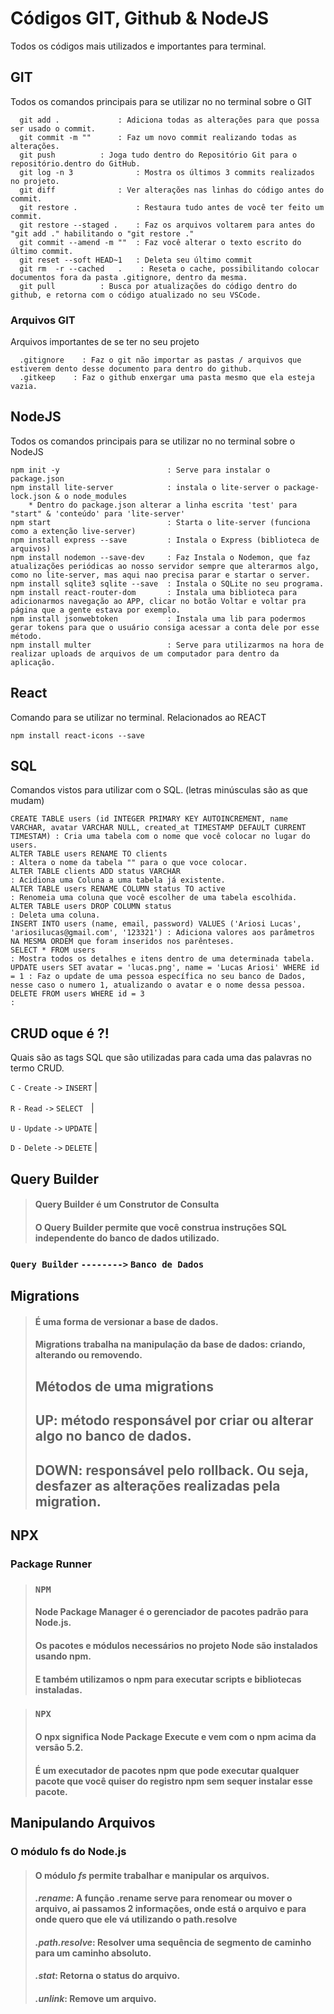 # Códigos GIT, Github & NodeJS

Todos os códigos mais utilizados e importantes para terminal.


## GIT

Todos os comandos principais para se utilizar no no terminal sobre o GIT

```
  git add . 	 	    : Adiciona todas as alterações para que possa ser usado o commit.
  git commit -m "" 	    : Faz um novo commit realizando todas as alterações.
  git push 	 	    : Joga tudo dentro do Repositório Git para o repositório.dentro do GitHub.
  git log -n 3	            : Mostra os últimos 3 commits realizados no projeto.
  git diff	            : Ver alterações nas linhas do código antes do commit.
  git restore .	            : Restaura tudo antes de você ter feito um commit.
  git restore --staged .    : Faz os arquivos voltarem para antes do "git add ." habilitando o "git restore ."
  git commit --amend -m ""  : Faz você alterar o texto escrito do último commit.
  git reset --soft HEAD~1   : Deleta seu último commit
  git rm  -r --cached	.    : Reseta o cache, possibilitando colocar documentos fora da pasta .gitignore, dentro da mesma.
  git pull		    : Busca por atualizações do código dentro do github, e retorna com o código atualizado no seu VSCode.
```


### Arquivos GIT

Arquivos importantes de se ter no seu projeto

```
  .gitignore    : Faz o git não importar as pastas / arquivos que estiverem dento desse documento para dentro do github.
  .gitkeep    : Faz o github enxergar uma pasta mesmo que ela esteja vazia.
```


## NodeJS

Todos os comandos principais para se utilizar no no terminal sobre o NodeJS

```
npm init -y                        : Serve para instalar o package.json
npm install lite-server            : instala o lite-server o package-lock.json & o node_modules
    * Dentro do package.json alterar a linha escrita 'test' para "start" & 'conteúdo' para 'lite-server'
npm start                          : Starta o lite-server (funciona como a extenção live-server)
npm install express --save         : Instala o Express (biblioteca de arquivos)
npm install nodemon --save-dev     : Faz Instala o Nodemon, que faz atualizações periódicas ao nosso servidor sempre que alterarmos algo, como no lite-server, mas aqui nao precisa parar e startar o server.
npm install sqlite3 sqlite --save  : Instala o SQLite no seu programa.
npm install react-router-dom       : Instala uma biblioteca para adicionarmos navegação ao APP, clicar no botão Voltar e voltar pra página que a gente estava por exemplo.
npm install jsonwebtoken           : Instala uma lib para podermos gerar tokens para que o usuário consiga acessar a conta dele por esse método.
npm install multer                 : Serve para utilizarmos na hora de realizar uploads de arquivos de um computador para dentro da aplicação.
```

## React

Comando para se utilizar no terminal. Relacionados ao REACT

```
npm install react-icons --save
```


## SQL

Comandos vistos para utilizar com o SQL. (letras minúsculas são as que mudam)

```
CREATE TABLE users (id INTEGER PRIMARY KEY AUTOINCREMENT, name VARCHAR, avatar VARCHAR NULL, created_at TIMESTAMP DEFAULT CURRENT TIMESTAM) : Cria uma tabela com o nome que você colocar no lugar do users.
ALTER TABLE users RENAME TO clients                                       : Altera o nome da tabela "" para o que voce colocar.
ALTER TABLE clients ADD status VARCHAR                                    : Acidiona uma Coluna a uma tabela já existente.
ALTER TABLE users RENAME COLUMN status TO active                          : Renomeia uma coluna que você escolher de uma tabela escolhida.
ALTER TABLE users DROP COLUMN status                                      : Deleta uma coluna.
INSERT INTO users (name, email, password) VALUES ('Ariosi Lucas', 'ariosilucas@gmail.com', '123321') : Adiciona valores aos parâmetros NA MESMA ORDEM que foram inseridos nos parênteses.
SELECT * FROM users                                                       : Mostra todos os detalhes e itens dentro de uma determinada tabela.
UPDATE users SET avatar = 'lucas.png', name = 'Lucas Ariosi' WHERE id = 1 : Faz o update de uma pessoa específica no seu banco de Dados, nesse caso o numero 1, atualizando o avatar e o nome dessa pessoa.
DELETE FROM users WHERE id = 3                                            :
```

## CRUD oque é ?!

Quais são as tags SQL que são utilizadas para cada uma das palavras no termo CRUD.

`C` `-` `Create` `->` `INSERT` |

`R` `-` `Read` `->` `SELECT`ㅤ|

`U` `-` `Update` `->` `UPDATE` |

`D` `-` `Delete` `->` `DELETE` |


## Query Builder

>  #### Query Builder é um Construtor de Consulta
>  #### O Query Builder permite que você construa instruções SQL independente do banco de dados utilizado.
### `Query Builder` `-------->` `Banco de Dados`


## Migrations

>  #### É uma forma de versionar a base de dados.
>  #### Migrations trabalha na manipulação da base de dados: criando, alterando ou removendo.
>  ## Métodos de uma migrations
>  ## UP: método responsável por criar ou alterar algo no banco de dados.
>  ## DOWN: responsável pelo rollback. Ou seja, desfazer as alterações realizadas pela migration.

## NPX
### Package Runner
> ### `NPM`
>  #### Node Package Manager é o gerenciador de pacotes padrão para Node.js.
>  #### Os pacotes e módulos necessários no projeto Node são instalados usando npm.
>  #### E também utilizamos o npm para executar scripts e bibliotecas instaladas.

> ### `NPX`
>  #### O npx significa Node Package Execute e vem com o npm acima da versão 5.2.
>  #### É um executador de pacotes npm que pode executar qualquer pacote que você quiser do registro npm sem sequer instalar esse pacote.

## Manipulando Arquivos
### O módulo fs do Node.js
> #### O módulo *fs* permite trabalhar e manipular os arquivos.
> #### *.rename*: A função .rename serve para renomear ou mover o arquivo, ai passamos 2 informações, onde está o arquivo e para onde quero que ele vá utilizando o path.resolve
> #### *.path.resolve*: Resolver uma sequência de segmento de caminho para um caminho absoluto.
> #### *.stat*: Retorna o status do arquivo.
> #### *.unlink*: Remove um arquivo.
